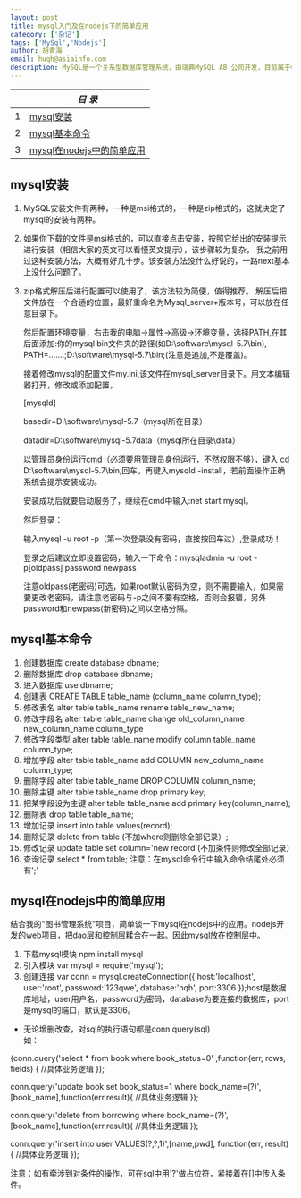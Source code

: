 ```yaml
---
layout: post
title: mysql入门及在nodejs下的简单应用
category: ['杂记']
tags: ['MySql','Nodejs']
author: 胡青海
email: huqh@asiainfo.com
description: MySQL是一个关系型数据库管理系统，由瑞典MySQL AB 公司开发，目前属于Oracle旗下公司。MySQL 最流行的关系型数据库管理系统，在WEB应用方面MySQL是最好的 RDBMS(Relational Database Management System，关系数据库管理系统) 应用软件之一。体积小、速度快、成本低、开放源代码等特点。
---
```


|  |  *目 录* |
| --- | --- |
| 1 | [mysql安装](#p1) |
| 2 | [mysql基本命令](#p2) |
| 3 | [mysql在nodejs中的简单应用](#p3) |


<a id="p1"></a>



## mysql安装
  1. MySQL安装文件有两种，一种是msi格式的，一种是zip格式的，这就决定了mysql的安装有两种。
 2. 如果你下载的文件是msi格式的，可以直接点击安装，按照它给出的安装提示进行安装（相信大家的英文可以看懂英文提示），该步骤较为复杂，
我之前用过这种安装方法，大概有好几十步。该安装方法没什么好说的，一路next基本上没什么问题了。
 3. zip格式解压后进行配置可以使用了，该方法较为简便，值得推荐。
   解压后把文件放在一个合适的位置，最好重命名为Mysql_server+版本号，可以放在任意目录下。


    然后配置环境变量，右击我的电脑->属性->高级->环境变量，选择PATH,在其后面添加:你的mysql bin文件夹的路径(如D:\software\mysql-5.7\bin),
PATH=.......;D:\software\mysql-5.7\bin;(注意是追加,不是覆盖)。


    接着修改mysql的配置文件my.ini,该文件在mysql_server目录下。用文本编辑器打开，修改或添加配置，

    [mysqld] 

    basedir=D:\software\mysql-5.7（mysql所在目录） 

    datadir=D:\software\mysql-5.7data（mysql所在目录\data）



    以管理员身份运行cmd（必须要用管理员身份运行，不然权限不够），键入 cd D:\software\mysql-5.7\bin,回车。再键入mysqld -install，若前面操作正确系统会提示安装成功。


    安装成功后就要启动服务了，继续在cmd中输入:net start mysql。


    然后登录：

    输入mysql -u root -p（第一次登录没有密码，直接按回车过）,登录成功！


    登录之后建议立即设置密码，输入一下命令：mysqladmin -u root -p[oldpass] password newpass 


    注意oldpass(老密码)可选，如果root默认密码为空，则不需要输入，如果需要更改老密码，请注意老密码与-p之间不要有空格，否则会报错，另外password和newpass(新密码)之间以空格分隔。 

<a id="p2"></a>	
	
## mysql基本命令
1. 创建数据库 create database dbname;
2. 删除数据库 drop database dbname;
3. 进入数据库 use dbname;
4. 创建表 CREATE TABLE table_name (column_name column_type);
5. 修改表名 alter table table_name rename table_new_name;
6. 修改字段名 alter table table_name change old_column_name new_column_name column_type 
7. 修改字段类型 alter table table_name modify column table_name column_type;
8. 增加字段 alter table table_name add COLUMN new_column_name column_type;
9. 删除字段 alter table table_name DROP COLUMN column_name; 
10. 删除主键 alter table table_name drop primary key;
11. 把某字段设为主键 alter table table_name add primary key(column_name);
12. 删除表 drop table table_name;
13. 增加记录 insert into table values(record);
14. 删除记录 delete from table (不加where则删除全部记录）;
15. 修改记录 update table set column='new record'(不加条件则修改全部记录）
16. 查询记录 select * from table;
注意：在mysql命令行中输入命令结尾处必须有';'

<a id="p3"></a>

## mysql在nodejs中的简单应用
   结合我的"图书管理系统"项目，简单谈一下mysql在nodejs中的应用。nodejs开发的web项目，把dao层和控制层糅合在一起。因此mysql放在控制层中。


1. 下载mysql模块 npm install mysql
2. 引入模块 var mysql = require('mysql');
3. 创建连接 var conn = mysql.createConnection({
    host:'localhost',
    user:'root',
    password:'123qwe',
    database:'hqh',
    port:3306
});host是数据库地址，user用户名，password为密码，database为要连接的数据库，port是mysql的端口，默认是3306。


- 无论增删改查，对sql的执行语句都是conn.query(sql)  
如：

{conn.query('select * from book where book_status=0' ,function(err, rows, fields) {
   //具体业务逻辑
    });


conn.query('update book set book_status=1 where book_name=(?)',[book_name],function(err,result){
            //具体业务逻辑
        });



conn.query('delete from borrowing  where book_name=(?)',[book_name],function(err,result){
        //具体业务逻辑
    });



conn.query('insert into user VALUES(?,?,1)',[name,pwd], function(err, result) {
                   //具体业务逻辑
                });

注意：如有牵涉到对条件的操作，可在sql中用'?'做占位符，紧接着在[]中传入条件。

